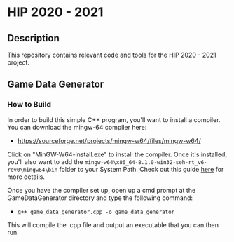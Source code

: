 # HIP 2020 - 2021
## Description
This repository contains relevant code and tools for the HIP 2020 - 2021 project.

## Game Data Generator
### How to Build
In order to build this simple C++ program, you'll want to install a compiler. You can download the mingw-64 compiler here:

- https://sourceforge.net/projects/mingw-w64/files/mingw-w64/

Click on "MinGW-W64-install.exe" to install the compiler. Once it's installed, you'll also want to add the `mingw-w64\x86_64-8.1.0-win32-seh-rt_v6-rev0\mingw64\bin` folder to your System Path. Check out this guide [here](https://docs.microsoft.com/en-us/previous-versions/office/developer/sharepoint-2010/ee537574(v=office.14)) for more details.

Once you have the compiler set up, open up a cmd prompt at the GameDataGenerator directory and type the following command:

- `g++ game_data_generator.cpp -o game_data_generator`

This will compile the .cpp file and output an executable that you can then run.
